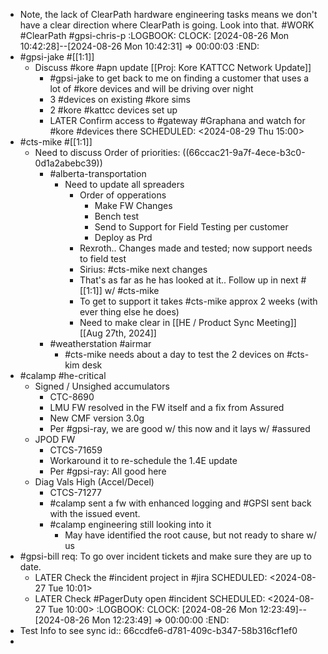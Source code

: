- Note, the lack of ClearPath hardware engineering tasks means we don't have a clear direction where ClearPath is going. Look into that. #WORK #ClearPath #gpsi-chris-p
  :LOGBOOK:
  CLOCK: [2024-08-26 Mon 10:42:28]--[2024-08-26 Mon 10:42:31] =>  00:00:03
  :END:
- #gpsi-jake #[[1:1]]
	- Discuss #kore #apn update [[Proj: Kore KATTCC Network Update]]
		- #gpsi-jake to get back to me on finding a customer that uses a lot of #kore devices and will be driving over night
		- 3 #devices on existing #kore sims
		- 2 #kore #kattcc devices set up
		- LATER Confirm access to #gateway #Graphana and watch for #kore #devices there
		  SCHEDULED: <2024-08-29 Thu 15:00>
- #cts-mike #[[1:1]]
	- Need to discuss Order of priorities: ((66ccac21-9a7f-4ece-b3c0-0d1a2abebc39))
		- #alberta-transportation
			- Need to update all spreaders
				- Order of opperations
					- Make FW Changes
					- Bench test
					- Send to Support for Field Testing per customer
					- Deploy as Prd
				- Rexroth.. Changes made and tested; now support needs to field test
				- Sirius: #cts-mike next changes
				- That's as far as he has looked at it.. Follow up in next #[[1:1]] w/ #cts-mike
				- To get to support it takes #cts-mike approx 2 weeks (with ever thing else he does)
				- Need to make clear in [[HE / Product Sync Meeting]] [[Aug 27th, 2024]]
		- #weatherstation #airmar
			- #cts-mike needs about a day to test the 2 devices on #cts-kim desk
- #calamp #he-critical
	- Signed / Unsighed accumulators
		- CTC-8690
		- LMU FW resolved in the FW itself and a fix from Assured
		- New CMF version 3.0g
		- Per #gpsi-ray, we are good w/ this now and it lays w/ #assured
	- JPOD FW
		- CTCS-71659
		- Workaround it to re-schedule the 1.4E update
		- Per #gpsi-ray: All good here
	- Diag Vals High (Accel/Decel)
		- CTCS-71277
		- #calamp sent a fw with enhanced logging and #GPSI sent back with the issued event.
		- #calamp engineering still looking into it
			- May have identified the root cause, but not ready to share w/ us
- #gpsi-bill req: To go over incident tickets and make sure they are up to date.
	- LATER Check the #incident project in #jira
	  SCHEDULED: <2024-08-27 Tue 10:01>
	- LATER Check #PagerDuty open #incident 
	  SCHEDULED: <2024-08-27 Tue 10:00>
	  :LOGBOOK:
	  CLOCK: [2024-08-26 Mon 12:23:49]--[2024-08-26 Mon 12:23:49] =>  00:00:00
	  :END:
- Test Info to see sync
  id:: 66ccdfe6-d781-409c-b347-58b316cf1ef0
-